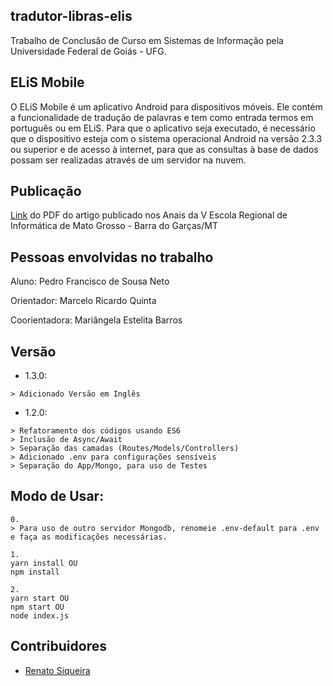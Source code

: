 ## tradutor-libras-elis
Trabalho de Conclusão de Curso em Sistemas de Informação pela Universidade Federal de Goiás - UFG.

## ELiS Mobile
O ELiS Mobile é um aplicativo Android para dispositivos móveis. Ele contém a funcionalidade de tradução de palavras e tem como entrada termos em português ou em ELiS. Para que o aplicativo seja executado, é necessário que o dispositivo esteja com o sistema operacional Android na versão 2.3.3 ou superior e de acesso à internet, para que as consultas à base de dados possam ser realizadas através de um servidor na nuvem.

## Publicação
[Link](https://drive.google.com/file/d/0B_OCeC6ob9ZNam9FQUJ1dUF3M0k/view?usp=sharing) do PDF do artigo publicado nos Anais da V Escola Regional de Informática de Mato Grosso - Barra do Garças/MT

## Pessoas envolvidas no trabalho
Aluno: Pedro Francisco de Sousa Neto

Orientador: Marcelo Ricardo Quinta

Coorientadora: Mariângela Estelita Barros

## Versão
- 1.3.0:
```
> Adicionado Versão em Inglês
```

- 1.2.0:
```
> Refatoramento dos códigos usando ES6
> Inclusão de Async/Await
> Separação das camadas (Routes/Models/Controllers)
> Adicionado .env para configurações sensíveis
> Separação do App/Mongo, para uso de Testes
```

## Modo de Usar:
```
0.
> Para uso de outro servidor Mongodb, renomeie .env-default para .env e faça as modificações necessárias.

1. 
yarn install OU
npm install

2. 
yarn start OU 
npm start OU 
node index.js
```

## Contribuidores
- [Renato Siqueira](https://github.com/RenatoSiqueira)